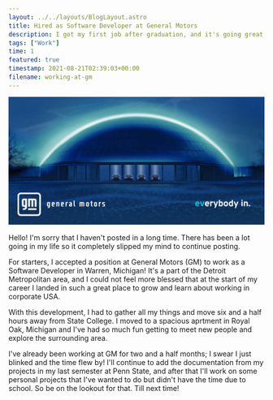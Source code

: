 ```yaml
---
layout: ../../layouts/BlogLayout.astro
title: Hired as Software Developer at General Motors
description: I got my first job after graduation, and it's going great!
tags: ["Work"]
time: 1
featured: true
timestamp: 2021-08-21T02:39:03+00:00
filename: working-at-gm
---
```


![GM](/images/blog/general_motors.jpg)

Hello! I'm sorry that I haven't posted in a long time. There has been a lot going in my life so it completely slipped my mind to continue posting.

For starters, I accepted a position at General Motors (GM) to work as a Software Developer in Warren, Michigan! It's a part of the Detroit Metropolitan area, and I could not feel more blessed that at the start of my career I landed in such a great place to grow and learn about working in corporate USA.

With this development, I had to gather all my things and move six and a half hours away from State College. I moved to a spacious aprtment in Royal Oak, Michigan and I've had so much fun getting to meet new people and explore the surrounding area.

I've already been working at GM for two and a half months; I swear I just blinked and the time flew by! I'll continue to add the documentation from my projects in my last semester at Penn State, and after that I'll work on some personal projects that I've wanted to do but didn't have the time due to school. So be on the lookout for that. Till next time!
